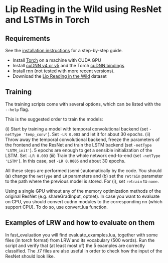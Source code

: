 Lip Reading in the Wild using ResNet and LSTMs in Torch
=======================================================


## Requirements
See the [installation instructions](INSTALL.md) for a step-by-step guide.
- Install [Torch](http://torch.ch/docs/getting-started.html) on a machine with CUDA GPU
- Install [cuDNN v4 or v5](https://developer.nvidia.com/cudnn) and the Torch [cuDNN bindings](https://github.com/soumith/cudnn.torch/tree/R4)
- Install [rnn](https://github.com/Element-Research/rnn) (not tested with more recent versions).
- Download the [Lip Reading in the Wild](https://www.robots.ox.ac.uk/~vgg/data/lip_reading/) dataset

## Training

The training scripts come with several options, which can be listed with the `--help` flag.

This is the suggested order to train the models:

(i) Start by training a model with temporal convolutional backend (set `-netType 'temp_conv'`). Set `-LR 0.003` and let it for about 30 epochs.
(ii) Throw away the temporal convolutional backend, freeze the parameters of the frontend and the ResNet and train the LSTM backend (set `-netType 'LSTM_init'`). 5 epochs are enough to get a sensible initialization of the LSTM. Set `-LR 0.003`
(iii) Train the whole network end-to-end (set `-netType 'LSTM'`). In this case, set `-LR 0.0005` and about 30 epochs.


All these steps are performed (semi-)automatically by the code. You should (a) change the `netType` and `LR` parameters and (b) set the `retrain` parameter to the path where the previous model is stored. For (i), set `retrain` to `none`.

Using a single GPU without any of the memory optimization methods of the original ResNet (e.g. shareGradInput, optnet).
In case you want to evaluate on CPU, you should convert cudnn modules to the corresponding nn (which support CPU). To do so, use convert.lua function. 


## Examples of LRW and how to evaluate on them

In fast_evaluation you will find evaluate_examples.lua, together with some files (in torch format) from LRW and its vocabulary (500 words). Run the script and verify that (at least most of) the 5 examples are correctly classified. The .t7 files are also useful in order to check how the input of the ResNet should look like.  










 
